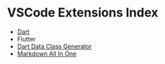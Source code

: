 # VSCode Extensions Index

- [Dart](extension-dart-in-five-pages.md)
- Flutter
- [Dart Data Class Generator](extension-dart-data-class-generator-in-five-pages.md)
- [Markdown All In One](extension-markdown-all-in-one-in-five-pages.md)
  